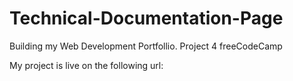 # Technical-Documentation-Page
Building my Web Development Portfollio. Project 4 freeCodeCamp


My project is live on the following url:
